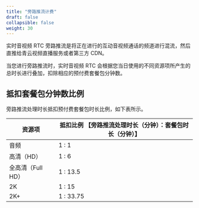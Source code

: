 ```yaml
---
title: "旁路推流计费"
draft: false
collapsible: false
weight: 30
---
```


实时音视频 RTC 旁路推流是将正在进行的互动音视频通话的频道进行混流，然后直推给青云视频直播服务或者第三方 CDN。

当您进行旁路推流时，实时音视频 RTC 会根据您当日使用的不同资源项所产生的总时长进行叠加，扣除相应的预付费套餐包分钟数。

## 抵扣套餐包分钟数比例

旁路推流处理时长抵扣预付费套餐包时长比例，如下表所示。

| 资源项            | 抵扣比例 【旁路推流处理时长（分钟）：套餐包时长（分钟）】 |
| ----------------- | --------------------------------------------------------- |
| 音频              | 1 : 1                                                     |
| 高清（HD）        | 1 : 6                                                     |
| 全高清（Full HD） | 1 : 13.5                                                  |
| 2K                | 1 : 15                                                    |
| 2K+               | 1 : 33.75                                                 |
